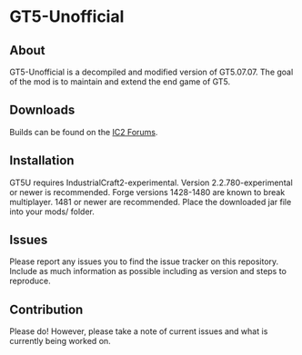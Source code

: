 GT5-Unofficial
===

## About

GT5-Unofficial is a decompiled and modified version of GT5.07.07. The goal of the mod is to maintain and extend the end game of GT5.

## Downloads

Builds can be found on the [IC2 Forums](http://forum.industrial-craft.net/index.php?page=Thread&threadID=11488).

## Installation

GT5U requires IndustrialCraft2-experimental. Version 2.2.780-experimental or newer is recommended.
Forge versions 1428-1480 are known to break multiplayer. 1481 or newer are recommended.
Place the downloaded jar file into your mods/ folder.

## Issues

Please report any issues you to find the issue tracker on this repository. Include as much information as possible including as version and steps to reproduce.

## Contribution

Please do! However, please take a note of current issues and what is currently being worked on.
